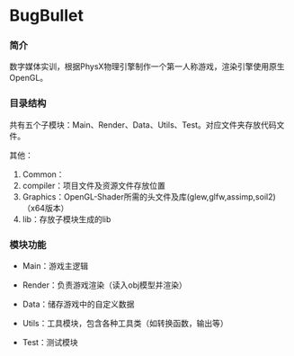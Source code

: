 # BugBullet
### 简介

数字媒体实训，根据PhysX物理引擎制作一个第一人称游戏，渲染引擎使用原生OpenGL。

### 目录结构

共有五个子模块：Main、Render、Data、Utils、Test。对应文件夹存放代码文件。

其他：

1. Common：
2. compiler：项目文件及资源文件存放位置
3. Graphics：OpenGL-Shader所需的头文件及库(glew,glfw,assimp,soil2)（x64版本）
4. lib：存放子模块生成的lib

### 模块功能

- Main：游戏主逻辑

- Render：负责游戏渲染（读入obj模型并渲染）
- Data：储存游戏中的自定义数据
- Utils：工具模块，包含各种工具类（如转换函数，输出等）
- Test：测试模块